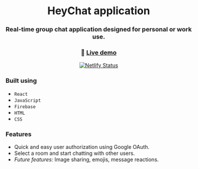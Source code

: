 <div align="center">

# HeyChat application

### Real-time group chat application designed for personal or work use.

### 🔗 [**Live demo**](https://genuine-selkie-013800.netlify.app/)

[![Netlify Status](https://api.netlify.com/api/v1/badges/776e1bd7-5d1a-4bb2-97cd-955bf55f3556/deploy-status)](https://app.netlify.com/sites/genuine-selkie-013800/deploys)

</div>

### Built using

- `React`
- `JavaScript`
- `Firebase`
- `HTML`
- `CSS`

### Features

- Quick and easy user authorization using Google OAuth.
- Select a room and start chatting with other users.
- *Future features:* Image sharing, emojis, message reactions.